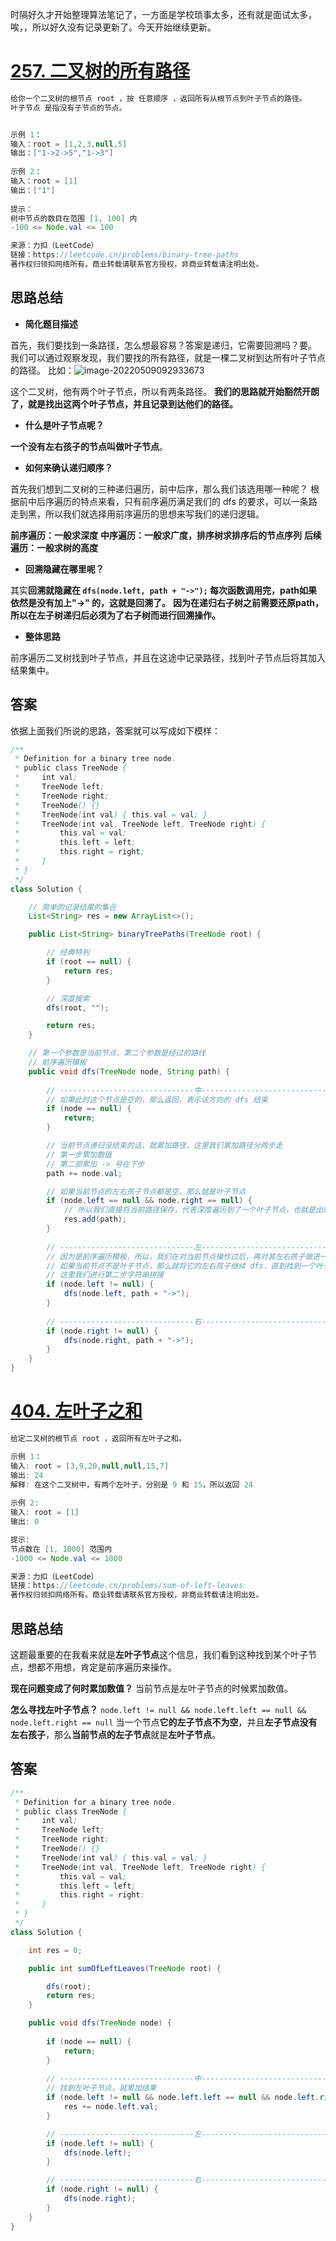 时隔好久才开始整理算法笔记了，一方面是学校琐事太多，还有就是面试太多，唉，，所以好久没有记录更新了。今天开始继续更新。

# [257. 二叉树的所有路径](https://leetcode.cn/problems/binary-tree-paths/)

```java
给你一个二叉树的根节点 root ，按 任意顺序 ，返回所有从根节点到叶子节点的路径。
叶子节点 是指没有子节点的节点。


示例 1：
输入：root = [1,2,3,null,5]
输出：["1->2->5","1->3"]
    
示例 2：
输入：root = [1]
输出：["1"]
 
提示：
树中节点的数目在范围 [1, 100] 内
-100 <= Node.val <= 100

来源：力扣（LeetCode）
链接：https://leetcode.cn/problems/binary-tree-paths
著作权归领扣网络所有。商业转载请联系官方授权，非商业转载请注明出处。
```



## 思路总结

- **简化题目描述**

首先，我们要找到一条路径，怎么想最容易？答案是递归，它需要回溯吗？要。
我们可以通过观察发现，我们要找的所有路径，就是一棵二叉树到达所有叶子节点的路径。
比如：![image-20220509092933673](2022-05-09-代码随想录二叉树专题刷题.assets/image-20220509092933673.png)

这个二叉树，他有两个叶子节点，所以有两条路径。
**我们的思路就开始豁然开朗了，就是找出这两个叶子节点，并且记录到达他们的路径。**



- **什么是叶子节点呢？**

**一个没有左右孩子的节点叫做叶子节点**。



- **如何来确认递归顺序？**

首先我们想到二叉树的三种递归遍历，前中后序，那么我们该选用哪一种呢？
根据前中后序遍历的特点来看，只有前序遍历满足我们的 dfs 的要求，可以一条路走到黑，所以我们就选择用前序遍历的思想来写我们的递归逻辑。

**前序遍历：一般求深度**
**中序遍历：一般求广度，排序树求排序后的节点序列**
**后续遍历：一般求树的高度**



- **回溯隐藏在哪里呢？**

其实**回溯就隐藏在 `dfs(node.left, path + "->");` 每次函数调用完，path如果依然是没有加上"->" 的，这就是回溯了。**
**因为在递归右子树之前需要还原path，所以在左子树递归后必须为了右子树而进行回溯操作。**



- **整体思路**

前序遍历二叉树找到叶子节点，并且在这途中记录路径，找到叶子节点后将其加入结果集中。



## 答案

依据上面我们所说的思路，答案就可以写成如下模样：

```java
/**
 * Definition for a binary tree node.
 * public class TreeNode {
 *     int val;
 *     TreeNode left;
 *     TreeNode right;
 *     TreeNode() {}
 *     TreeNode(int val) { this.val = val; }
 *     TreeNode(int val, TreeNode left, TreeNode right) {
 *         this.val = val;
 *         this.left = left;
 *         this.right = right;
 *     }
 * }
 */
class Solution {

    // 简单的记录结果的集合
    List<String> res = new ArrayList<>();

    public List<String> binaryTreePaths(TreeNode root) {

        // 经典特判
        if (root == null) {
            return res;
        }

        // 深度搜索
        dfs(root, "");

        return res;
    }

    // 第一个参数是当前节点，第二个参数是经过的路线
    // 前序遍历模板
    public void dfs(TreeNode node, String path) {
		
        // ------------------------------中---------------------------------
        // 如果此时这个节点是空的，那么返回，表示该方向的 dfs 结束
        if (node == null) {
            return;
        }

        // 当前节点递归没结束的话，就累加路径，这里我们累加路径分两步走
        // 第一步累加数值
        // 第二部累加 -> 号在下步
        path += node.val;

        // 如果当前节点的左右孩子节点都是空，那么就是叶子节点
        if (node.left == null && node.right == null) {
            // 所以我们直接将当前路径保存，代表深度遍历到了一个叶子节点，也就是出现了一条路
            res.add(path);
        }
        
        // ------------------------------左---------------------------------
        // 因为是前序遍历模板，所以，我们在对当前节点操作过后，再对其左右孩子做进一步操作
        // 如果当前节点不是叶子节点，那么就将它的左右孩子继续 dfs，直到找到一个叶子节点为止
        // 这里我们进行第二步字符串拼接
        if (node.left != null) {
            dfs(node.left, path + "->");
        }
		
        // ------------------------------右---------------------------------
        if (node.right != null) {
            dfs(node.right, path + "->");
        }
    }
}
```



# [404. 左叶子之和](https://leetcode.cn/problems/sum-of-left-leaves/)

```java
给定二叉树的根节点 root ，返回所有左叶子之和。

示例 1：
输入: root = [3,9,20,null,null,15,7] 
输出: 24 
解释: 在这个二叉树中，有两个左叶子，分别是 9 和 15，所以返回 24
    
示例 2:
输入: root = [1]
输出: 0

提示:
节点数在 [1, 1000] 范围内
-1000 <= Node.val <= 1000

来源：力扣（LeetCode）
链接：https://leetcode.cn/problems/sum-of-left-leaves
著作权归领扣网络所有。商业转载请联系官方授权，非商业转载请注明出处。
```

## 思路总结

这题最重要的在我看来就是**左叶子节点**这个信息，我们看到这种找到某个叶子节点，想都不用想，肯定是前序遍历来操作。

**现在问题变成了何时累加数值？**
当前节点是左叶子节点的时候累加数值。

**怎么寻找左叶子节点？**
`node.left != null && node.left.left == null && node.left.right == null`
当一个节点**它的左子节点不为空**，并且**左子节点没有左右孩子**，那么**当前节点的左子节点**就是**左叶子节点**。

## 答案

```java
/**
 * Definition for a binary tree node.
 * public class TreeNode {
 *     int val;
 *     TreeNode left;
 *     TreeNode right;
 *     TreeNode() {}
 *     TreeNode(int val) { this.val = val; }
 *     TreeNode(int val, TreeNode left, TreeNode right) {
 *         this.val = val;
 *         this.left = left;
 *         this.right = right;
 *     }
 * }
 */
class Solution {

    int res = 0;

    public int sumOfLeftLeaves(TreeNode root) {

        dfs(root);
        return res;
    }

    public void dfs(TreeNode node) {
        
        if (node == null) {
            return;
        }
		
        // ------------------------------中---------------------------------
        // 找到左叶子节点，就累加结果
        if (node.left != null && node.left.left == null && node.left.right == null) {
            res += node.left.val;
        }

        // ------------------------------左---------------------------------
        if (node.left != null) {
            dfs(node.left);
        }

        // ------------------------------右---------------------------------
        if (node.right != null) {
            dfs(node.right);
        }
    }
}
```

